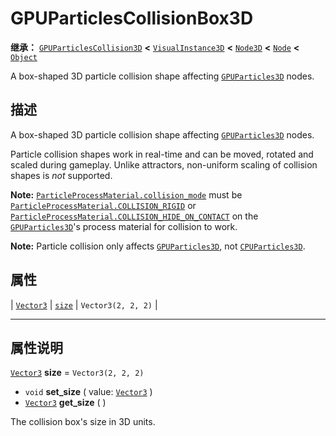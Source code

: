 <!-- ⚠ 请勿编辑本文件 ⚠ -->
<!-- 本文档使用脚本从 WeDot 引擎源码仓库生成。 -->
<!-- 生成脚本：https://github.com/WeDot-Engine/WeDot/tree/4.3/doc/tools/make_md.py； -->
<!-- 原文件：https://github.com/WeDot-Engine/WeDot/tree/4.3/doc/classes/GPUParticlesCollisionBox3D.xml。 -->

<div id="_class_gpuparticlescollisionbox3d"></div>

# GPUParticlesCollisionBox3D

**继承：** [`GPUParticlesCollision3D`](class_gpuparticlescollision3d.md) **<** [`VisualInstance3D`](class_visualinstance3d.md) **<** [`Node3D`](class_node3d.md) **<** [`Node`](class_node.md) **<** [`Object`](class_object.md)

A box-shaped 3D particle collision shape affecting [`GPUParticles3D`](class_gpuparticles3d.md) nodes.

## 描述

A box-shaped 3D particle collision shape affecting [`GPUParticles3D`](class_gpuparticles3d.md) nodes.

Particle collision shapes work in real-time and can be moved, rotated and scaled during gameplay. Unlike attractors, non-uniform scaling of collision shapes is *not* supported.

 **Note:** [`ParticleProcessMaterial.collision_mode`](#class_particleprocessmaterial_property_collision_mode) must be [`ParticleProcessMaterial.COLLISION_RIGID`](#class_particleprocessmaterial_constant_collision_rigid) or [`ParticleProcessMaterial.COLLISION_HIDE_ON_CONTACT`](#class_particleprocessmaterial_constant_collision_hide_on_contact) on the [`GPUParticles3D`](class_gpuparticles3d.md)'s process material for collision to work.

 **Note:** Particle collision only affects [`GPUParticles3D`](class_gpuparticles3d.md), not [`CPUParticles3D`](class_cpuparticles3d.md).

## 属性

| [`Vector3`](class_vector3.md) | [`size`](#class_gpuparticlescollisionbox3d_property_size) | ``Vector3(2, 2, 2)`` |

<!-- rst-class:: classref-section-separator -->

---

## 属性说明

<div id="_class_gpuparticlescollisionbox3d_property_size"></div>

[`Vector3`](class_vector3.md) **size** = ``Vector3(2, 2, 2)`` <div id="class_gpuparticlescollisionbox3d_property_size"></div>

- `void` **set_size** ( value: [`Vector3`](class_vector3.md) )
- [`Vector3`](class_vector3.md) **get_size** ( )

The collision box's size in 3D units.

[^virtual]: 本方法通常需要用户覆盖才能生效。
[^const]: 本方法无副作用，不会修改该实例的任何成员变量。
[^vararg]: 本方法除了能接受在此处描述的参数外，还能够继续接受任意数量的参数。
[^constructor]: 本方法用于构造某个类型。
[^static]: 调用本方法无需实例，可直接使用类名进行调用。
[^operator]: 本方法描述的是使用本类型作为左操作数的有效运算符。
[^bitfield]: 这个值是由下列位标志构成位掩码的整数。
[^void]: 无返回值。
